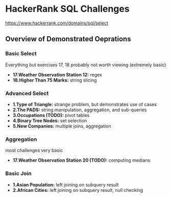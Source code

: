 # HackerRank SQL Challenges
https://www.hackerrank.com/domains/sql/select

## Overview of Demonstrated Oeprations

### Basic Select
Everything but exercises 17, 18 probably not worth viewing (extremely basic)
- **17.Weather Observation Station 12:** regex
- **18.Higher Than 75 Marks:** string slicing

### Advanced Select
- **1.Type of Triangle:** strange problem, but demonstrates use of cases
- **2.The PADS:** string manipulation, aggregation, and sub-queries  
- **3.Occupations (TODO):** pivot tables
- **4.Binary Tree Nodes:** set selection
- **5.New Companies:** multiple joins, aggregation

### Aggregation
most challenges very basic
- **17.Weather Observation Station 20 (TODO):** computing medians

### Basic Join
- **1.Asian Population:** left joining on subquery result
- **2.African Cities:** left joining on subquery result, null checking